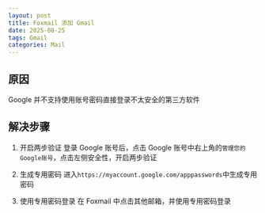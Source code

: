 ```yaml
---
layout: post
title: Foxmail 添加 Gmail
date: 2025-08-25
tags: Gmail
categories: Mail
---
```


## 原因

Google 并不支持使用账号密码直接登录不太安全的第三方软件

## 解决步骤

1. 开启两步验证
   登录 Google 账号后，点击 Google 账号中右上角的`管理您的Google账号`，点击左侧安全性，开启两步验证

2. 生成专用密码
   进入`https://myaccount.google.com/apppasswords`中生成专用密码

3. 使用专用密码登录
   在 Foxmail 中点击其他邮箱，并使用专用密码登录
